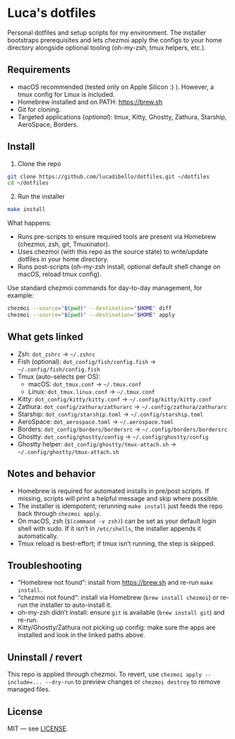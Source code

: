 # Luca's dotfiles

Personal dotfiles and setup scripts for my environment. The installer bootstraps prerequisites and lets chezmoi apply the configs to your home directory alongside optional tooling (oh-my-zsh, tmux helpers, etc.).

## Requirements

- macOS recommended (tested only on Apple Silicon :) ). However, a tmux config for Linux is included.
- Homebrew installed and on PATH: <https://brew.sh>
- Git for cloning.
- Targeted applications (_optional_): tmux, Kitty, Ghostty, Zathura, Starship, AeroSpace, Borders.

## Install

1. Clone the repo

```bash
git clone https://github.com/lucadibello/dotfiles.git ~/dotfiles
cd ~/dotfiles
```

2. Run the installer

```bash
make install
```

What happens:

- Runs pre-scripts to ensure required tools are present via Homebrew (chezmoi, zsh, git, Tmuxinator).
- Uses chezmoi (with this repo as the source state) to write/update dotfiles in your home directory.
- Runs post-scripts (oh-my-zsh install, optional default shell change on macOS, reload tmux config).

Use standard chezmoi commands for day-to-day management, for example:

```bash
chezmoi --source="$(pwd)" --destination="$HOME" diff
chezmoi --source="$(pwd)" --destination="$HOME" apply
```

## What gets linked

- Zsh: `dot_zshrc` → `~/.zshrc`
- Fish (optional): `dot_config/fish/config.fish` → `~/.config/fish/config.fish`
- Tmux (auto-selects per OS):
  - macOS: `dot_tmux.conf` → `~/.tmux.conf`
  - Linux: `dot_tmux.linux.conf` → `~/.tmux.conf`
- Kitty: `dot_config/kitty/kitty.conf` → `~/.config/kitty/kitty.conf`
- Zathura: `dot_config/zathura/zathurarc` → `~/.config/zathura/zathurarc`
- Starship: `dot_config/starship.toml` → `~/.config/starship.toml`
- AeroSpace: `dot_aerospace.toml` → `~/.aerospace.toml`
- Borders: `dot_config/borders/bordersrc` → `~/.config/borders/bordersrc`
- Ghostty: `dot_config/ghostty/config` → `~/.config/ghostty/config`
- Ghostty helper: `dot_config/ghostty/tmux-attach.sh` → `~/.config/ghostty/tmux-attach.sh`

## Notes and behavior

- Homebrew is required for automated installs in pre/post scripts. If missing, scripts will print a helpful message and skip where possible.
- The installer is idempotent; rerunning `make install` just feeds the repo back through `chezmoi apply`.
- On macOS, zsh (`$(command -v zsh)`) can be set as your default login shell with sudo. If it isn’t in `/etc/shells`, the installer appends it automatically.
- Tmux reload is best-effort; if tmux isn’t running, the step is skipped.

## Troubleshooting

- “Homebrew not found”: install from <https://brew.sh> and re-run `make install`.
- “chezmoi not found”: install via Homebrew (`brew install chezmoi`) or re-run the installer to auto-install it.
- oh-my-zsh didn’t install: ensure `git` is available (`brew install git`) and re-run.
- Kitty/Ghostty/Zathura not picking up config: make sure the apps are installed and look in the linked paths above.

## Uninstall / revert

This repo is applied through chezmoi. To revert, use `chezmoi apply --include=... --dry-run` to preview changes or `chezmoi destroy` to remove managed files.

## License

MIT — see [LICENSE](LICENSE).
